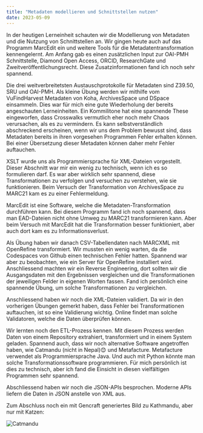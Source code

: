 ```yaml
---
title: "Metadaten modellieren und Schnittstellen nutzen"
date: 2023-05-09
---
```


In der heutigen Lerneinheit schauten wir die Modellierung von Metadaten und die Nutzung von Schnittstellen an. Wir gingen heute auch auf das Programm MarcEdit ein und weitere Tools für die Metadatentransformation kennengelernt. Am Anfang gab es einen zusätzlichen Input zur OAI-PMH Schnittstelle, Diamond Open Access, ORCID, ResearchGate und Zweitveröffentlichungsrecht. Diese Zusatzinformationen fand ich noch sehr spannend.

Die drei weitverbreitetsten Austauschprotokolle für Metadaten sind Z39.50, SRU und OAI-PMH. Als kleine Übung werden wir mithilfe vom VuFindHarvest Metadaten von Koha, ArchivesSpace und DSpace einsammeln. Dies war für mich eine gute Wiederholung der bereits angeschauten Lerneinheiten. Ein Kommilitone hat eine spannende These eingeworfen, dass Crosswalks vermutlich eher noch mehr Chaos verursachen, als es zu vermindern. Es kann selbstverständlich abschreckend erscheinen, wenn wir uns dem Problem bewusst sind, dass Metadaten bereits in ihren vorgesehen Programmen Fehler erhalten können. Bei einer Übersetzung dieser Metadaten können daher mehr Fehler auftauchen.

XSLT wurde uns als Programmiersprache für XML-Dateien vorgestellt. Dieser Abschnitt war mir ein wenig zu technisch, wenn ich es so formulieren darf. Es war aber wirklich sehr spannend, diese Transformationen zu verfolgen und versuchen zu verstehen, wie sie funktionieren. Beim Versuch der Transformation von ArchivesSpace zu MARC21 kam es zu einer Fehlermeldung.

MarcEdit ist eine Software, welche die Metadaten-Transformation durchführen kann. Bei diesem Programm fand ich noch spannend, dass man EAD-Dateien nicht ohne Umweg zu MARC21 transformieren kann. Aber beim Versuch mit MarcEdit hat die Transformation besser funktioniert, aber auch dort kam es zu Informationsverlust.

Als Übung haben wir danach CSV-Tabellendaten nach MARCXML mit OpenRefine transformiert. Wir mussten ein wenig warten, da die Codespaces von Github einen technischen Fehler hatten. Spannend war aber zu beobachten, wie ein Server für OpenRefine installiert wird. Anschliessend machten wir ein Reverse Engineering, dort sollten wir die Ausgangsdaten mit den Ergebnissen vergleichen und die Transformationen der jeweiligen Felder in eigenen Worten fassen. Fand ich persönlich eine spannende Übung, um solche Transformationen zu vergleichen.

Anschliessend haben wir noch die XML-Dateien validiert. Da wir in den vorherigen Übungen gemerkt haben, dass Fehler bei Transformationen auftauchen, ist so eine Validierung wichtig. Online findet man solche Validatoren, welche die Daten überprüfen können.

Wir lernten noch den ETL-Prozess kennen. Mit diesem Prozess werden Daten von einem Repository extrahiert, transformiert und in einem System geladen. Spannend auch, dass wir noch alternative Software angetroffen haben, wie Catmandu (nicht in Nepal)😊 und Metafacture. Metafacture verwendet als Programmiersprache Java. Und auch mit Python könnte man solche Transformationssoftware programmieren. Für mich persönlich ist dies zu technisch, aber ich fand die Einsicht in diesen vielfältigen Programmen sehr spannend.

Abschliessend haben wir noch die JSON-APIs besprochen. Moderne APIs liefern die Daten in JSON anstelle von XML aus.

Zum Abschluss noch ein mit Gencraft generiertes Bild zu Kathmandu, aber nur mit Katzen:

![Catmandu](https://github.com/MikeKnight1995/Lerntagebuch-Mike/assets/127213328/168873d4-d838-4a82-a7fb-66b8b2c913eb)

